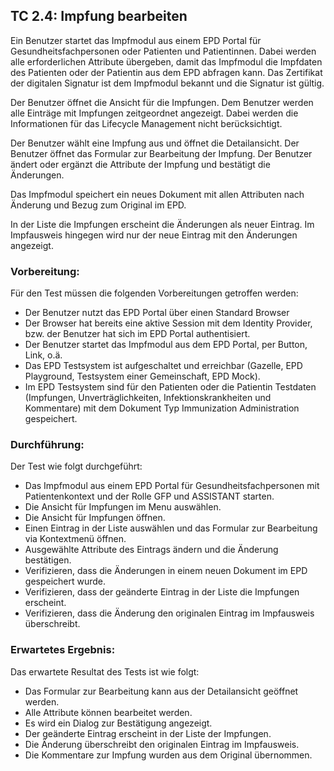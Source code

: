 ## TC 2.4: Impfung bearbeiten
Ein Benutzer startet das Impfmodul aus einem EPD Portal für Gesundheitsfachpersonen oder Patienten und Patientinnen.  Dabei werden alle erforderlichen Attribute übergeben, damit das Impfmodul die Impfdaten des Patienten oder der Patientin aus dem EPD abfragen kann. Das Zertifikat der digitalen Signatur ist dem Impfmodul bekannt und die Signatur ist gültig.

Der Benutzer öffnet die Ansicht für die Impfungen. Dem Benutzer werden alle Einträge mit Impfungen zeitgeordnet angezeigt. Dabei werden die Informationen für das Lifecycle Management nicht berücksichtigt.

Der Benutzer wählt eine Impfung aus und öffnet die Detailansicht. Der Benutzer öffnet
das Formular zur Bearbeitung der Impfung. Der Benutzer ändert oder ergänzt die Attribute der Impfung und bestätigt die Änderungen.

Das Impfmodul speichert ein neues Dokument mit allen Attributen nach Änderung und Bezug zum Original im EPD.

In der Liste die Impfungen erscheint die Änderungen als neuer Eintrag. Im Impfausweis hingegen wird nur der neue Eintrag mit den Änderungen angezeigt.

### Vorbereitung:

Für den Test müssen die folgenden Vorbereitungen getroffen werden:
- Der Benutzer nutzt das EPD Portal über einen Standard Browser
- Der Browser hat bereits eine aktive Session mit dem Identity Provider, bzw. der Benutzer hat sich im EPD Portal authentisiert.
- Der Benutzer startet das Impfmodul aus dem EPD Portal, per Button, Link, o.ä.  
- Das EPD Testsystem ist aufgeschaltet und erreichbar (Gazelle, EPD Playground, Testsystem einer Gemeinschaft, EPD Mock).
- Im EPD Testsystem sind für den Patienten oder die Patientin Testdaten (Impfungen, Unverträglichkeiten, Infektionskrankheiten und Kommentare) mit dem Dokument Typ Immunization Administration gespeichert.

### Durchführung:

Der Test wie folgt durchgeführt:
- Das Impfmodul aus einem EPD Portal für Gesundheitsfachpersonen mit Patientenkontext und der Rolle GFP und ASSISTANT starten.
- Die Ansicht für Impfungen im Menu auswählen.
- Die Ansicht für Impfungen öffnen.
- Einen Eintrag in der Liste auswählen und das Formular zur Bearbeitung via Kontextmenü öffnen.
- Ausgewählte Attribute des Eintrags ändern und die Änderung bestätigen.
- Verifizieren, dass die Änderungen in einem neuen Dokument im EPD gespeichert wurde.
- Verifizieren, dass der geänderte Eintrag in der Liste die Impfungen erscheint.
- Verifizieren, dass die Änderung den originalen Eintrag im Impfausweis überschreibt.

### Erwartetes Ergebnis:

Das erwartete Resultat des Tests ist wie folgt:
- Das Formular zur Bearbeitung kann aus der Detailansicht geöffnet werden.
- Alle Attribute können bearbeitet werden.
- Es wird ein Dialog zur Bestätigung angezeigt.
- Der geänderte Eintrag erscheint in der Liste der Impfungen.
- Die Änderung überschreibt den originalen Eintrag im Impfausweis.
- Die Kommentare zur Impfung wurden aus dem Original übernommen.
